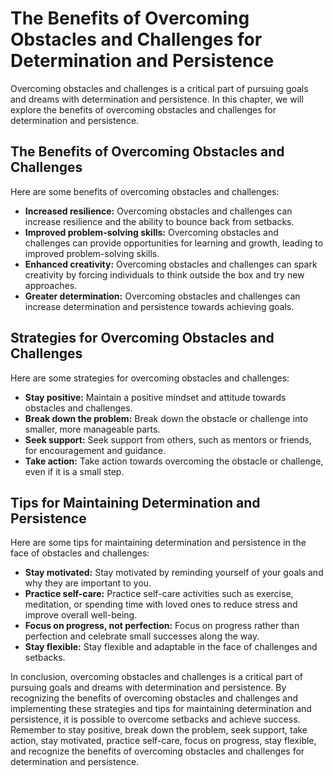 The Benefits of Overcoming Obstacles and Challenges for Determination and Persistence
=====================================================================================================================================

Overcoming obstacles and challenges is a critical part of pursuing goals and dreams with determination and persistence. In this chapter, we will explore the benefits of overcoming obstacles and challenges for determination and persistence.

The Benefits of Overcoming Obstacles and Challenges
---------------------------------------------------

Here are some benefits of overcoming obstacles and challenges:

* **Increased resilience:** Overcoming obstacles and challenges can increase resilience and the ability to bounce back from setbacks.
* **Improved problem-solving skills:** Overcoming obstacles and challenges can provide opportunities for learning and growth, leading to improved problem-solving skills.
* **Enhanced creativity:** Overcoming obstacles and challenges can spark creativity by forcing individuals to think outside the box and try new approaches.
* **Greater determination:** Overcoming obstacles and challenges can increase determination and persistence towards achieving goals.

Strategies for Overcoming Obstacles and Challenges
--------------------------------------------------

Here are some strategies for overcoming obstacles and challenges:

* **Stay positive:** Maintain a positive mindset and attitude towards obstacles and challenges.
* **Break down the problem:** Break down the obstacle or challenge into smaller, more manageable parts.
* **Seek support:** Seek support from others, such as mentors or friends, for encouragement and guidance.
* **Take action:** Take action towards overcoming the obstacle or challenge, even if it is a small step.

Tips for Maintaining Determination and Persistence
--------------------------------------------------

Here are some tips for maintaining determination and persistence in the face of obstacles and challenges:

* **Stay motivated:** Stay motivated by reminding yourself of your goals and why they are important to you.
* **Practice self-care:** Practice self-care activities such as exercise, meditation, or spending time with loved ones to reduce stress and improve overall well-being.
* **Focus on progress, not perfection:** Focus on progress rather than perfection and celebrate small successes along the way.
* **Stay flexible:** Stay flexible and adaptable in the face of challenges and setbacks.

In conclusion, overcoming obstacles and challenges is a critical part of pursuing goals and dreams with determination and persistence. By recognizing the benefits of overcoming obstacles and challenges and implementing these strategies and tips for maintaining determination and persistence, it is possible to overcome setbacks and achieve success. Remember to stay positive, break down the problem, seek support, take action, stay motivated, practice self-care, focus on progress, stay flexible, and recognize the benefits of overcoming obstacles and challenges for determination and persistence.
